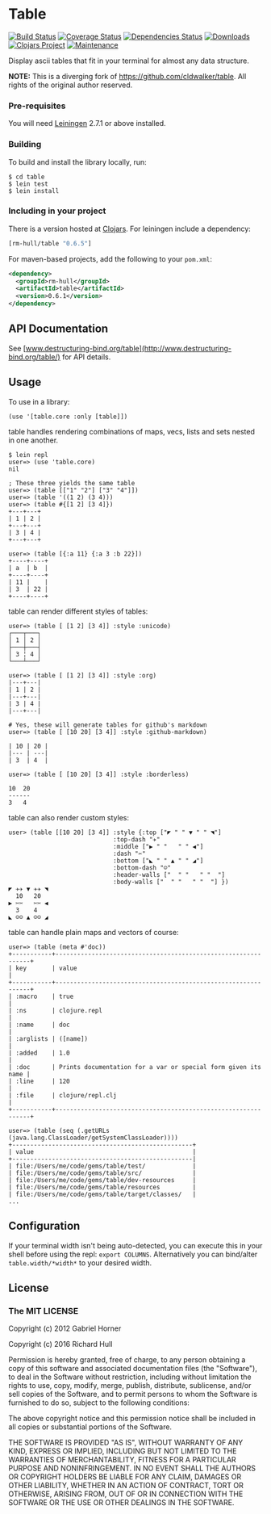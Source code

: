 # Table
[![Build Status](https://travis-ci.org/rm-hull/table.svg?branch=master)](http://travis-ci.org/rm-hull/table)
[![Coverage Status](https://coveralls.io/repos/rm-hull/table/badge.svg?branch=master)](https://coveralls.io/r/rm-hull/table?branch=master)
[![Dependencies Status](https://jarkeeper.com/rm-hull/table/status.svg)](https://jarkeeper.com/rm-hull/table)
[![Downloads](https://jarkeeper.com/rm-hull/table/downloads.svg)](https://jarkeeper.com/rm-hull/table)
[![Clojars Project](https://img.shields.io/clojars/v/rm-hull/table.svg)](https://clojars.org/rm-hull/table)
[![Maintenance](https://img.shields.io/maintenance/yes/2018.svg?maxAge=2592000)]()

Display ascii tables that fit in your terminal for almost any data
structure.

**NOTE:** This is a diverging fork of https://github.com/cldwalker/table.
All rights of the original author reserved.

### Pre-requisites

You will need [Leiningen](https://github.com/technomancy/leiningen) 2.7.1 or above installed.

### Building

To build and install the library locally, run:

    $ cd table
    $ lein test
    $ lein install

### Including in your project

There is a version hosted at [Clojars](https://clojars.org/rm-hull/table).
For leiningen include a dependency:

```clojure
[rm-hull/table "0.6.5"]
```

For maven-based projects, add the following to your `pom.xml`:

```xml
<dependency>
  <groupId>rm-hull</groupId>
  <artifactId>table</artifactId>
  <version>0.6.1</version>
</dependency>
```

## API Documentation

See [www.destructuring-bind.org/table](http://www.destructuring-bind.org/table/) for API details.

## Usage

To use in a library:

    (use '[table.core :only [table]])

table handles rendering combinations of maps, vecs, lists and sets nested
in one another.

    $ lein repl
    user=> (use 'table.core)
    nil

    ; These three yields the same table
    user=> (table [["1" "2"] ["3" "4"]])
    user=> (table '((1 2) (3 4)))
    user=> (table #{[1 2] [3 4]})
    +---+---+
    | 1 | 2 |
    +---+---+
    | 3 | 4 |
    +---+---+

    user=> (table [{:a 11} {:a 3 :b 22}])
    +----+----+
    | a  | b  |
    +----+----+
    | 11 |    |
    | 3  | 22 |
    +----+----+

table can render different styles of tables:

    user=> (table [ [1 2] [3 4]] :style :unicode)
    ┌───┬───┐
    │ 1 │ 2 │
    ├───┼───┤
    │ 3 ╎ 4 │
    └───┴───┘

    user=> (table [ [1 2] [3 4]] :style :org)
    |---+---|
    | 1 | 2 |
    |---+---|
    | 3 | 4 |
    |---+---|

    # Yes, these will generate tables for github's markdown
    user=> (table [ [10 20] [3 4]] :style :github-markdown)

    | 10 | 20 |
    |--- | ---|
    | 3  | 4  |

    user=> (table [ [10 20] [3 4]] :style :borderless)

    10  20
    ------
    3   4

table can also render custom styles:

    user> (table [[10 20] [3 4]] :style {:top ["◤ " " ▼ " " ◥"]
                                 :top-dash "✈︎"
                                 :middle ["▶︎ " "   " " ◀︎"]
                                 :dash "✂︎"
                                 :bottom ["◣ " " ▲ " " ◢"]
                                 :bottom-dash "☺︎"
                                 :header-walls ["  " "   " "  "]
                                 :body-walls ["  " "   " "  "] })
    ◤ ✈︎✈︎ ▼ ✈︎✈︎ ◥
      10   20
    ▶︎ ✂︎✂︎   ✂︎✂︎ ◀︎
      3    4
    ◣ ☺︎☺︎ ▲ ☺︎☺︎ ◢

table can handle plain maps and vectors of course:

    user=> (table (meta #'doc))
    +-----------+---------------------------------------------------------------+
    | key       | value                                                         |
    +-----------+---------------------------------------------------------------+
    | :macro    | true                                                          |
    | :ns       | clojure.repl                                                  |
    | :name     | doc                                                           |
    | :arglists | ([name])                                                      |
    | :added    | 1.0                                                           |
    | :doc      | Prints documentation for a var or special form given its name |
    | :line     | 120                                                           |
    | :file     | clojure/repl.clj                                              |
    +-----------+---------------------------------------------------------------+

    user=> (table (seq (.getURLs (java.lang.ClassLoader/getSystemClassLoader))))
    +--------------------------------------------------+
    | value                                            |
    +--------------------------------------------------|
    | file:/Users/me/code/gems/table/test/             |
    | file:/Users/me/code/gems/table/src/              |
    | file:/Users/me/code/gems/table/dev-resources     |
    | file:/Users/me/code/gems/table/resources         |
    | file:/Users/me/code/gems/table/target/classes/   |
    ...

## Configuration

If your terminal width isn't being auto-detected, you can execute this in
your shell before using the repl: `export COLUMNS`. Alternatively you can
bind/alter `table.width/*width*` to your desired width.

## License

### The MIT LICENSE

Copyright (c) 2012 Gabriel Horner

Copyright (c) 2016 Richard Hull

Permission is hereby granted, free of charge, to any person obtaining
a copy of this software and associated documentation files (the
"Software"), to deal in the Software without restriction, including
without limitation the rights to use, copy, modify, merge, publish,
distribute, sublicense, and/or sell copies of the Software, and to
permit persons to whom the Software is furnished to do so, subject to
the following conditions:

The above copyright notice and this permission notice shall be
included in all copies or substantial portions of the Software.

THE SOFTWARE IS PROVIDED "AS IS", WITHOUT WARRANTY OF ANY KIND,
EXPRESS OR IMPLIED, INCLUDING BUT NOT LIMITED TO THE WARRANTIES OF
MERCHANTABILITY, FITNESS FOR A PARTICULAR PURPOSE AND
NONINFRINGEMENT. IN NO EVENT SHALL THE AUTHORS OR COPYRIGHT HOLDERS BE
LIABLE FOR ANY CLAIM, DAMAGES OR OTHER LIABILITY, WHETHER IN AN ACTION
OF CONTRACT, TORT OR OTHERWISE, ARISING FROM, OUT OF OR IN CONNECTION
WITH THE SOFTWARE OR THE USE OR OTHER DEALINGS IN THE SOFTWARE.
